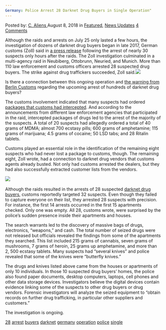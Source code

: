 ```yaml
---
Germany: Police Arrest 28 Darknet Drug Buyers in Single Operation"
---
```

<article class="post-listing post-26511 post type-post status-publish format-standard has-post-thumbnail hentry 
 tag-2518 tag-arrest tag-buyers tag-germany tag-operation tag-police tag-single">
<div class="post-inner">
<span>Posted by: <a href="https://www.deepdotweb.com/author/caliens/" title="">C. Aliens </a></span>
<span>August 8, 2018</span>
<span>in <a href="https://www.deepdotweb.com/category/deepdot-news/" rel="category tag">Featured</a>, <a href="https://www.deepdotweb.com/category/news-updates/" rel="category tag">News Updates</a></span>
<span><a href="https://www.deepdotweb.com/2018/08/08/germany-police-arrest-28-darknet-drug-buyers-in-single-operation/#comments">4 Comments</a></span>


<p>Although the raids and arrests on July 25 only lasted a few hours, the investigation of dozens of darknet drug buyers began in late 2017, German customs (Zoll) said in <a href="https://www.presseportal.de/blaulicht/pm/116259/4017901">a press release</a> following the arrest of nearly 30 suspects only hours after the raids. The Zoll investigation culminated in a multi-agency raid in Neubiberg, Ottobrunn, Neuried, and Munich. More than 110 law enforcement and customs officers arrested 28 suspected drug buyers. The strike against drug traffickers succeeded, Zoll said.<img class="wp-image-26514 aligncenter" src="/imgs/2018/08/word-image-17.jpeg" srcset="/imgs/2018/08/word-image-17.jpeg 660w, /imgs/2018/08/word-image-17-300x154.jpeg 300w" sizes="(max-width: 660px) 100vw, 660px" /></p>
<p>Is there a connection between this ongoing operation and <a href="https://www.deepdotweb.com/2018/05/04/berlin-customs-allegedly-identified-nearly-1500-darknet-drug-buyers/">the warning from Berlin Customs</a> regarding the upcoming arrest of hundreds of darknet drug buyers?</p>
<p>The customs involvement indicated that many suspects had ordered <a href="https://www.deepdotweb.com/tag/Customs/">packages that customs had intercepted</a>. And according to the announcements from different law enforcement agencies that participated in the raid, intercepted packages of drugs led to the arrest of the majority of the suspects. A total of 20 suspects had allegedly ordered a total of 40 grams of MDMA; almost 700 ecstasy pills; 600 grams of amphetamine; 115 grams of marijuana; 4.5 grams of cocaine; 50 LSD tabs; and 28 Ritalin tablets.</p>
<p>Customs played an essential role in the identification of the remaining eight suspects who had never lost a package to customs, though. The remaining eight, Zoll wrote, had a connection to darknet drug vendors that customs agents already busted. Not only had customs arrested the dealers, but they had also successfully extracted customer lists from the vendors.</p>
<p><img class="wp-image-26515 aligncenter" src="/imgs/2018/08/word-image-18.jpeg" srcset="/imgs/2018/08/word-image-18.jpeg 660w, /imgs/2018/08/word-image-18-300x154.jpeg 300w" sizes="(max-width: 660px) 100vw, 660px" /></p>
<p>Although the raids resulted in the arrests of 28 suspected <a href="https://www.deepdotweb.com/tag/darknet">darknet drug buyers</a>, customs reportedly targeted 32 suspects. Even though they failed to capture everyone on their list, they arrested 28 suspects with precision. For instance, the first 14 arrests occurred in the first 15 apartments checked. Only one was empty. All 28, customs wrote, were surprised by the police’s sudden presence inside their apartments and houses.</p>
<p>The search warrants led to the discovery of massive bags of drugs, electronics, “weapons,” and cash. The total number of seized drugs were not released but officials revealed the findings from some of the apartments they searched. This list included 215 grams of cannabis, seven grams of mushrooms, 7 grams of heroin, 25 grams up amphetamine, and more than 2, 500 ecstasy tablets. Many suspects had “several knives&#8221; and police revealed that some of the knives were “butterfly knives.&#8221;</p>
<p>The drugs and knives listed above came from the houses or apartments of only 10 individuals. In those 10 suspected drug buyers&#8217; homes, the police also found paper documents, desktop computers, laptops, cell phones and other data storage devices. Investigators believe the digital devices contain evidence linking some of the suspects to other drug buyers or drug vendors. Forensic investigators will analyze the seized equipment to “obtain records on further drug trafficking, in particular other suppliers and customers.”</p>
<p>The investigation is ongoing.</p>
</div>
<a href="https://www.deepdotweb.com/tag/28/" rel="tag">28</a> <a href="https://www.deepdotweb.com/tag/arrest/" rel="tag">arrest</a> <a href="https://www.deepdotweb.com/tag/buyers/" rel="tag">buyers</a> <a href="https://www.deepdotweb.com/tag/darknet/" rel="tag">darknet</a>  <a href="https://www.deepdotweb.com/tag/germany/" rel="tag">germany</a> <a href="https://www.deepdotweb.com/tag/operation/" rel="tag">operation</a> <a href="https://www.deepdotweb.com/tag/police/" rel="tag">police</a> <a href="https://www.deepdotweb.com/tag/single/" rel="tag">single</a></span> <span style="display:none" class="updated">2018-08-08<a href="https://www.deepdotweb.com/author/caliens/" title="Posts by C. Aliens" rel="author">C. Aliens</a></strong></div>

